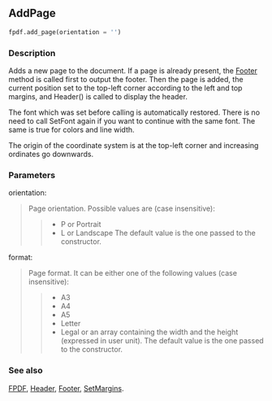 ## AddPage ##

```python
fpdf.add_page(orientation = '')
```

### Description ###

Adds a new page to the document. If a page is already present, the [Footer](Footer.md) method is called first to output the footer. Then the page is added, the current position set to the top-left corner according to the left and top margins, and Header() is called to display the header.

The font which was set before calling is automatically restored. There is no need to call SetFont again if you want to continue with the same font. The same is true for colors and line width.

The origin of the coordinate system is at the top-left corner and increasing ordinates go downwards.

### Parameters ###

orientation:
> Page orientation. Possible values are (case insensitive):
>>    * P or Portrait
>>    * L or Landscape
> The default value is the one passed to the constructor.

format:
> Page format. It can be either one of the following values (case insensitive):
>>    * A3
>>    * A4
>>    * A5
>>    * Letter
>>    * Legal
> or an array containing the width and the height (expressed in user unit).
> The default value is the one passed to the constructor.

### See also ###

[FPDF](FPDF.md), [Header](Header.md), [Footer](Footer.md), [SetMargins](SetMargins.md).
